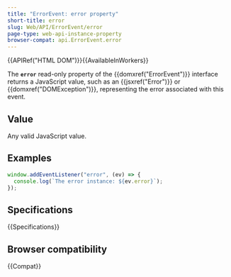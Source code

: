 ```yaml
---
title: "ErrorEvent: error property"
short-title: error
slug: Web/API/ErrorEvent/error
page-type: web-api-instance-property
browser-compat: api.ErrorEvent.error
---
```


{{APIRef("HTML DOM")}}{{AvailableInWorkers}}

The **`error`** read-only property of the {{domxref("ErrorEvent")}} interface returns a JavaScript value, such as an {{jsxref("Error")}} or {{domxref("DOMException")}}, representing the error associated with this event.

## Value

Any valid JavaScript value.

## Examples

```js
window.addEventListener("error", (ev) => {
  console.log(`The error instance: ${ev.error}`);
});
```

## Specifications

{{Specifications}}

## Browser compatibility

{{Compat}}
